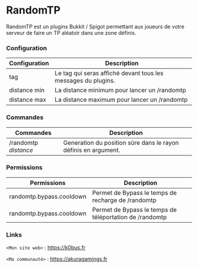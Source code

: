 # RandomTP

RandomTP est un plugins Bukkit / Spigot permettant aux joueurs de votre serveur de faire un TP aléatoir dans une zone définis.

### Configuration

Configuration  | Description
------------- | -------------
tag  | Le tag qui seras affiché devant tous les messages du plugins.
distance min  | La distance minimum pour lancer un /randomtp
distance max  | La distance maximum pour lancer un /randomtp

### Commandes

Commandes  | Description
------------- | -------------
/randomtp *distance*  | Generation du position sûre dans le rayon définis en argument.

### Permissions

Permissions  | Description
------------- | -------------
randomtp.bypass.cooldown  | Permet de Bypass le temps de recharge de /randomtp
randomtp.bypass.cooldown  | Permet de Bypass le temps de téléportation de /randomtp

### Links

`<Mon site web>` : <https://k0bus.fr>

`<Ma communauté>` : <https://akuragamings.fr>
